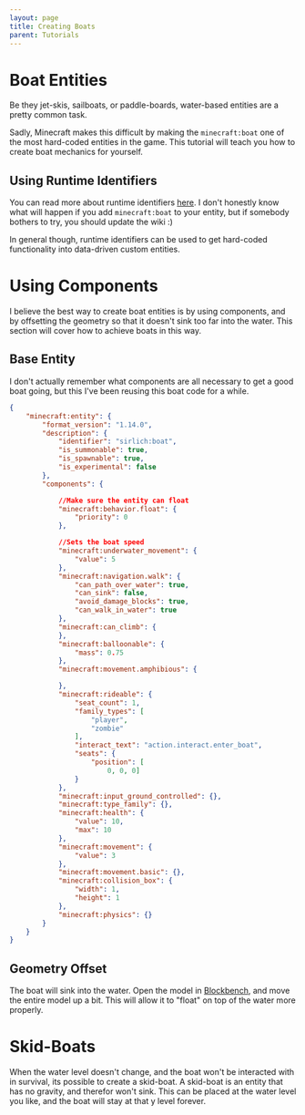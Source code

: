 ```yaml
---
layout: page
title: Creating Boats
parent: Tutorials
---
```


# Boat Entities

Be they jet-skis, sailboats, or paddle-boards, water-based entities are a pretty common task.

Sadly, Minecraft makes this difficult by making the `minecraft:boat` one of the most hard-coded entities in the game. This tutorial will teach you how to create boat mechanics for yourself.

## Using Runtime Identifiers

You can read more about runtime identifiers [here](https://wiki.bedrock.dev/documentation/runtime_identifier.html). I don't honestly know what will happen if you add `minecraft:boat` to your entity, but if somebody bothers to try, you should update the wiki :)

In general though, runtime identifiers can be used to get hard-coded functionality into data-driven custom entities.

#  Using Components

I believe the best way to create boat entities is by using components, and by offsetting the geometry so that it doesn't sink too far into the water. This section will cover how to achieve boats in this way.

## Base Entity

I don't actually remember what components are all necessary to get a good boat going, but this I've been reusing this boat code for a while.

```json
{
    "minecraft:entity": {
        "format_version": "1.14.0",
        "description": {
            "identifier": "sirlich:boat",
            "is_summonable": true,
            "is_spawnable": true,
            "is_experimental": false
        },
        "components": {

            //Make sure the entity can float
            "minecraft:behavior.float": {
                "priority": 0
            },

            //Sets the boat speed
            "minecraft:underwater_movement": {
                "value": 5
            },
            "minecraft:navigation.walk": {
                "can_path_over_water": true,
                "can_sink": false,
                "avoid_damage_blocks": true,
                "can_walk_in_water": true
            },
            "minecraft:can_climb": {
            },
            "minecraft:balloonable": {
                "mass": 0.75
            },
            "minecraft:movement.amphibious": {

            },
            "minecraft:rideable": {
                "seat_count": 1,
                "family_types": [
                    "player",
                    "zombie"
                ],
                "interact_text": "action.interact.enter_boat",
                "seats": {
                    "position": [
                        0, 0, 0]
                }
            },
            "minecraft:input_ground_controlled": {},
            "minecraft:type_family": {},
            "minecraft:health": {
                "value": 10,
                "max": 10
            },
            "minecraft:movement": {
                "value": 3
            },
            "minecraft:movement.basic": {},
            "minecraft:collision_box": {
                "width": 1,
                "height": 1
            },
            "minecraft:physics": {}
        }
    }
}
```

## Geometry Offset

The boat will sink into the water. Open the model in [Blockbench](https://blockbench.net/), and move the entire model up a bit. This will allow it to "float" on top of the water more properly.

# Skid-Boats

When the water level doesn't change, and the boat won't be interacted with in survival, its possible to create a skid-boat. A skid-boat is an entity that has no gravity, and therefor won't sink. This can be placed at the water level you like, and the boat will stay at that y level forever.

